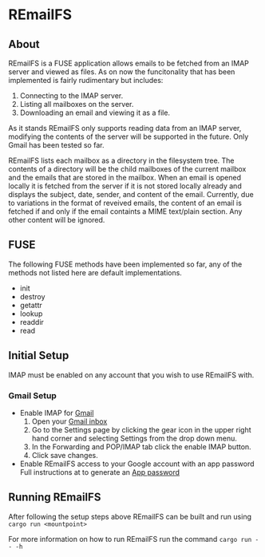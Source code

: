 # REmailFS

## About 

REmailFS is a FUSE application allows emails to be fetched from an IMAP server and viewed as files. As on now the funcitonality that has been implemented is fairly rudimentary but includes:

1) Connecting to the IMAP server.
2) Listing all mailboxes on the server.
3) Downloading an email and viewing it as a file.

As it stands REmailFS only supports reading data from an IMAP server, modifying the contents of the server will be supported in the future. Only Gmail has been tested so far.  

REmailFS lists each mailbox as a directory in the filesystem tree. The contents of a directory will be the child mailboxes of the current mailbox and the emails that are stored in the mailbox. When an email is opened locally it is fetched from the server if it is not stored locally already and displays the subject, date, sender, and content of the email. Currently, due to variations in the format of reveived emails, the content of an email is fetched if and only if the email containts a MIME text/plain section. Any other content will be ignored.  

## FUSE 

The following FUSE methods have been implemented so far, any of the methods not listed here are default implementations.

- init
- destroy
- getattr
- lookup
- readdir
- read

## Initial Setup
IMAP must be enabled on any account that you wish to use REmailFS with.

### Gmail Setup
- Enable IMAP for [Gmail](https://mail.google.com/mail/u/0/#settings/fwdandpop)
	1) Open your [Gmail inbox](https://mail.google.com/mail/u/0/)
	2) Go to the Settings page by clicking the gear icon in the upper right hand corner and selecting Settings from the drop down menu.
	3) In the Forwarding and POP/IMAP tab click the enable IMAP button.
	4) Click save changes.
- Enable REmailFS access to your Google account with an app password
Full instructions at to generate an [App password](https://support.google.com/accounts/answer/185833)

## Running REmailFS
After following the setup steps above REmailFS can be built and run using 
`cargo run <mountpoint>` 

For more information on how to run REmailFS run the command 
`cargo run -- -h`
